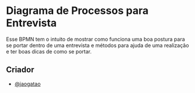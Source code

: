 # Diagrama de Processos para Entrevista

Esse BPMN tem o intuito de mostrar como funciona uma boa postura para se portar dentro de uma entrevista e métodos para ajuda de uma realização e ter boas dicas de como se portar.

## Criador

- [@jaogatao](https://www.github.com/jaogatao)
